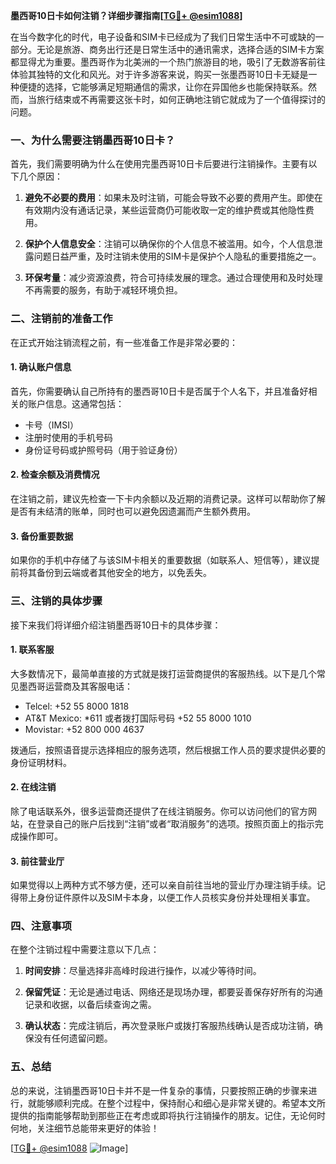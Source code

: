 **墨西哥10日卡如何注销？详细步骤指南[[TG💪+ @esim1088](https://t.me/s/esim1088)]**

在当今数字化的时代，电子设备和SIM卡已经成为了我们日常生活中不可或缺的一部分。无论是旅游、商务出行还是日常生活中的通讯需求，选择合适的SIM卡方案都显得尤为重要。墨西哥作为北美洲的一个热门旅游目的地，吸引了无数游客前往体验其独特的文化和风光。对于许多游客来说，购买一张墨西哥10日卡无疑是一种便捷的选择，它能够满足短期通信的需求，让你在异国他乡也能保持联系。然而，当旅行结束或不再需要这张卡时，如何正确地注销它就成为了一个值得探讨的问题。

### 一、为什么需要注销墨西哥10日卡？

首先，我们需要明确为什么在使用完墨西哥10日卡后要进行注销操作。主要有以下几个原因：

1. **避免不必要的费用**：如果未及时注销，可能会导致不必要的费用产生。即使在有效期内没有通话记录，某些运营商仍可能收取一定的维护费或其他隐性费用。
   
2. **保护个人信息安全**：注销可以确保你的个人信息不被滥用。如今，个人信息泄露问题日益严重，及时注销未使用的SIM卡是保护个人隐私的重要措施之一。

3. **环保考量**：减少资源浪费，符合可持续发展的理念。通过合理使用和及时处理不再需要的服务，有助于减轻环境负担。

### 二、注销前的准备工作

在正式开始注销流程之前，有一些准备工作是非常必要的：

#### 1. 确认账户信息
首先，你需要确认自己所持有的墨西哥10日卡是否属于个人名下，并且准备好相关的账户信息。这通常包括：
   - 卡号（IMSI）
   - 注册时使用的手机号码
   - 身份证号码或护照号码（用于验证身份）

#### 2. 检查余额及消费情况
在注销之前，建议先检查一下卡内余额以及近期的消费记录。这样可以帮助你了解是否有未结清的账单，同时也可以避免因遗漏而产生额外费用。

#### 3. 备份重要数据
如果你的手机中存储了与该SIM卡相关的重要数据（如联系人、短信等），建议提前将其备份到云端或者其他安全的地方，以免丢失。

### 三、注销的具体步骤

接下来我们将详细介绍注销墨西哥10日卡的具体步骤：

#### 1. 联系客服
大多数情况下，最简单直接的方式就是拨打运营商提供的客服热线。以下是几个常见墨西哥运营商及其客服电话：
   - Telcel: +52 55 8000 1818
   - AT&T Mexico: *611 或者拨打国际号码 +52 55 8000 1010
   - Movistar: +52 800 000 4637

拨通后，按照语音提示选择相应的服务选项，然后根据工作人员的要求提供必要的身份证明材料。

#### 2. 在线注销
除了电话联系外，很多运营商还提供了在线注销服务。你可以访问他们的官方网站，在登录自己的账户后找到“注销”或者“取消服务”的选项。按照页面上的指示完成操作即可。

#### 3. 前往营业厅
如果觉得以上两种方式不够方便，还可以亲自前往当地的营业厅办理注销手续。记得带上身份证件原件以及SIM卡本身，以便工作人员核实身份并处理相关事宜。

### 四、注意事项

在整个注销过程中需要注意以下几点：

1. **时间安排**：尽量选择非高峰时段进行操作，以减少等待时间。
   
2. **保留凭证**：无论是通过电话、网络还是现场办理，都要妥善保存好所有的沟通记录和收据，以备后续查询之需。

3. **确认状态**：完成注销后，再次登录账户或拨打客服热线确认是否成功注销，确保没有任何遗留问题。

### 五、总结

总的来说，注销墨西哥10日卡并不是一件复杂的事情，只要按照正确的步骤来进行，就能够顺利完成。在整个过程中，保持耐心和细心是非常关键的。希望本文所提供的指南能够帮助到那些正在考虑或即将执行注销操作的朋友。记住，无论何时何地，关注细节总能带来更好的体验！

[[TG💪+ @esim1088](https://t.me/s/esim1088) ![Image](https://i.postimg.cc/4NQfJmqS/Snipaste-2025-05-13-00-14-12.png)]